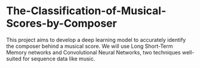 # The-Classification-of-Musical-Scores-by-Composer
This project aims to develop a deep learning model to accurately identify the composer behind a musical score. We will use Long Short-Term Memory networks and Convolutional Neural Networks, two techniques well-suited for sequence data like music. 
